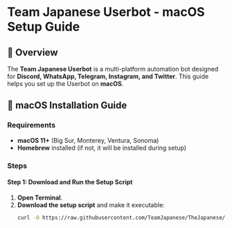 # Team Japanese Userbot - macOS Setup Guide

## 📌 Overview
The **Team Japanese Userbot** is a multi-platform automation bot designed for **Discord, WhatsApp, Telegram, Instagram, and Twitter**. This guide helps you set up the Userbot on **macOS**.

## 🚀 macOS Installation Guide

### **Requirements**
- **macOS 11+** (Big Sur, Monterey, Ventura, Sonoma)
- **Homebrew** installed (if not, it will be installed during setup)

### **Steps**

#### Step 1: Download and Run the Setup Script

1. **Open Terminal**.
2. **Download the setup script** and make it executable:
   ```bash
   curl -O https://raw.githubusercontent.com/TeamJapanese/TheJapanese/main/macOS/setup-macos.sh && chmod +x setup-macos.sh
